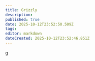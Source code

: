```yaml
---
title: Grizzly
description: 
published: true
date: 2025-10-12T23:52:50.509Z
tags: 
editor: markdown
dateCreated: 2025-10-12T23:52:46.851Z
---
```


g